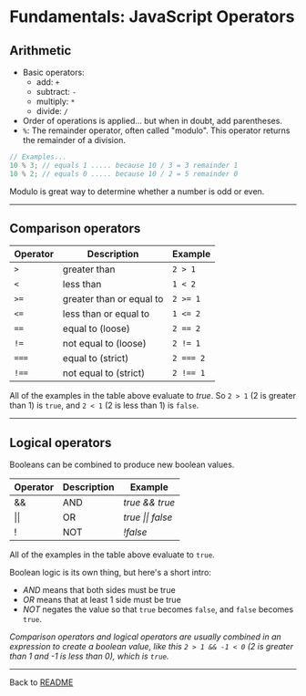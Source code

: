 # Fundamentals: JavaScript Operators

## Arithmetic

- Basic operators:
  - add: `+`
  - subtract: `-`
  - multiply: `*`
  - divide: `/`
- Order of operations is applied... but when in doubt, add parentheses.
- `%`: The remainder operator, often called "modulo". This operator returns the remainder of a division.

```js
// Examples...
10 % 3; // equals 1 ..... because 10 / 3 = 3 remainder 1
10 % 2; // equals 0 ..... because 10 / 2 = 5 remainder 0
```

Modulo is great way to determine whether a number is odd or even.

---

## Comparison operators

| Operator | Description              | Example   |
| -------- | ------------------------ | --------- |
| `>`      | greater than             | `2 > 1`   |
| `<`      | less than                | `1 < 2`   |
| `>=`     | greater than or equal to | `2 >= 1`  |
| `<=`     | less than or equal to    | `1 <= 2`  |
| `==`     | equal to (loose)         | `2 == 2`  |
| `!=`     | not equal to (loose)     | `2 != 1`  |
| `===`    | equal to (strict)        | `2 === 2` |
| `!==`    | not equal to (strict)    | `2 !== 1` |

All of the examples in the table above evaluate to _true_. So `2 > 1` (2 is greater than 1) is `true`, and `2 < 1` (2 is less than 1) is `false`.

---

## Logical operators

Booleans can be combined to produce new boolean values.

| Operator     | Description | Example                   |
| ------------ | ----------- | ------------------------- |
| &&           | AND         | _true && true_            |
| &#124;&#124; | OR          | _true &#124;&#124; false_ |
| !            | NOT         | _!false_                  |

All of the examples in the table above evaluate to `true`.

Boolean logic is its own thing, but here's a short intro:

- _AND_ means that both sides must be true
- _OR_ means that at least 1 side must be true
- _NOT_ negates the value so that `true` becomes `false`, and `false` becomes `true`.

_Comparison operators and logical operators are usually combined in an expression to create a boolean value, like this `2 > 1 && -1 < 0` (2 is greater than 1 and -1 is less than 0), which is `true`._

---

Back to [README](../README.md)